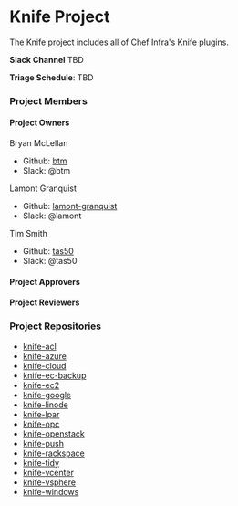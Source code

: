 # Knife Project

The Knife project includes all of Chef Infra's Knife plugins.

**Slack Channel** TBD

**Triage Schedule**: TBD

### Project Members

#### Project Owners

Bryan McLellan
  - Github: [btm](https://github.com/btm)
  - Slack: @btm

Lamont Granquist
  - Github: [lamont-granquist](https://github.com/lamont-granquist)
  - Slack: @lamont

Tim Smith
  - Github: [tas50](https://github.com/tas50)
  - Slack: @tas50

#### Project Approvers

#### Project Reviewers

### Project Repositories

- [knife-acl](https://github.com/chef/knife-acl)
- [knife-azure](https://github.com/chef/knife-azure)
- [knife-cloud](https://github.com/chef/knife-cloud)
- [knife-ec-backup](https://github.com/chef/knife-ec-backup)
- [knife-ec2](https://github.com/chef/knife-ec2)
- [knife-google](https://github.com/chef/knife-google)
- [knife-linode](https://github.com/chef/knife-linode)
- [knife-lpar](https://github.com/chef/knife-lpar)
- [knife-opc](https://github.com/chef/knife-opc)
- [knife-openstack](https://github.com/chef/knife-openstack)
- [knife-push](https://github.com/chef/knife-push)
- [knife-rackspace](https://github.com/chef/knife-rackspace)
- [knife-tidy](https://github.com/chef/knife-tidy)
- [knife-vcenter](https://github.com/chef/knife-vcenter)
- [knife-vsphere](https://github.com/chef/knife-vsphere)
- [knife-windows](https://github.com/chef/knife-windows)
